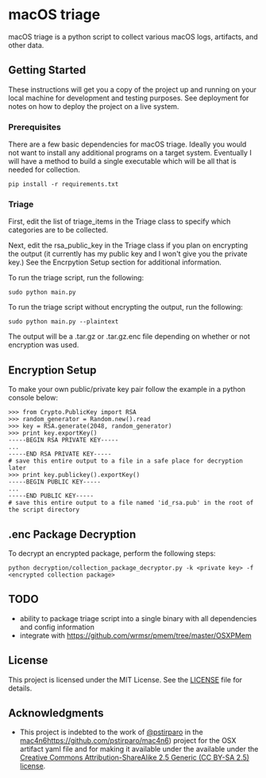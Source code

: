 # macOS triage

macOS triage is a python script to collect various macOS logs, artifacts, and other data.

## Getting Started

These instructions will get you a copy of the project up and running on your local machine for development and testing purposes. See deployment for notes on how to deploy the project on a live system.

### Prerequisites

There are a few basic dependencies for macOS triage. Ideally you would not want to install any additional programs on a target system. Eventually I will have a method to build a single executable which will be all that is needed for collection.

    pip install -r requirements.txt

### Triage

First, edit the list of triage_items in the Triage class to specify which categories are to be collected.

Next, edit the rsa_public_key in the Triage class if you plan on encrypting the output (it currently has my public key and I won't give you the private key.) See the Encrpytion Setup section for additional information.

To run the triage script, run the following:

    sudo python main.py

To run the triage script without encrypting the output, run the following:

    sudo python main.py --plaintext

The output will be a .tar.gz or .tar.gz.enc file depending on whether or not encryption was used.

## Encryption Setup

To make your own public/private key pair follow the example in a python console below:


    >>> from Crypto.PublicKey import RSA
    >>> random_generator = Random.new().read
    >>> key = RSA.generate(2048, random_generator)
    >>> print key.exportKey()
    -----BEGIN RSA PRIVATE KEY-----
    ...
    -----END RSA PRIVATE KEY-----
    # save this entire output to a file in a safe place for decryption later
    >>> print key.publickey().exportKey()
    -----BEGIN PUBLIC KEY-----
    ...
    -----END PUBLIC KEY-----
    # save this entire output to a file named 'id_rsa.pub' in the root of the script directory


## .enc Package Decryption

To decrypt an encrypted package, perform the following steps:

    python decryption/collection_package_decryptor.py -k <private key> -f <encrypted collection package>

## TODO

* ability to package triage script into a single binary with all dependencies and config information
* integrate with https://github.com/wrmsr/pmem/tree/master/OSXPMem

## License

This project is licensed under the MIT License. See the [LICENSE](LICENSE) file for details.

## Acknowledgments

* This project is indebted to the work of [@pstirparo](https://github.com/pstirparo) in the 
[mac4n6]()https://github.com/pstirparo/mac4n6) project for the OSX artifact yaml file and for making it available under
the available under the 
[Creative Commons Attribution-ShareAlike 2.5 Generic (CC BY-SA 2.5) license](http://creativecommons.org/licenses/by-sa/2.5/).
